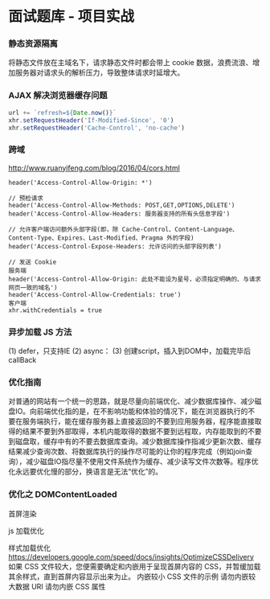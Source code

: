 # 面试题库 - 项目实战

### 静态资源隔离

将静态文件放在主域名下，请求静态文件时都会带上 cookie 数据，浪费流浪、增加服务器对请求头的解析压力，导致整体请求时延增大。

### AJAX 解决浏览器缓存问题

```js
url += `refresh=${Date.now()}`
xhr.setRequestHeader('If-Modified-Since', '0')
xhr.setRequestHeader('Cache-Control', 'no-cache')
```

### 跨域

http://www.ruanyifeng.com/blog/2016/04/cors.html

```text
header('Access-Control-Allow-Origin: *')

// 预检请求
header('Access-Control-Allow-Methods: POST,GET,OPTIONS,DELETE')
header('Access-Control-Allow-Headers: 服务器支持的所有头信息字段')

// 允许客户端访问额外头部字段(即，除 Cache-Control、Content-Language、Content-Type、Expires、Last-Modified、Pragma 外的字段)
header('Access-Control-Expose-Headers: 允许访问的头部字段列表')

// 发送 Cookie
服务端
header('Access-Control-Allow-Origin: 此处不能设为星号，必须指定明确的、与请求网页一致的域名')
header('Access-Control-Allow-Credentials: true')
客户端
xhr.withCredentials = true
```

### 异步加载 JS 方法

(1) defer，只支持IE
(2) async：
(3) 创建script，插入到DOM中，加载完毕后callBack

### 优化指南

对普通的网站有一个统一的思路，就是尽量向前端优化、减少数据库操作、减少磁盘IO。向前端优化指的是，在不影响功能和体验的情况下，能在浏览器执行的不要在服务端执行，能在缓存服务器上直接返回的不要到应用服务器，程序能直接取得的结果不要到外部取得，本机内能取得的数据不要到远程取，内存能取到的不要到磁盘取，缓存中有的不要去数据库查询。减少数据库操作指减少更新次数、缓存结果减少查询次数、将数据库执行的操作尽可能的让你的程序完成（例如join查询），减少磁盘IO指尽量不使用文件系统作为缓存、减少读写文件次数等。程序优化永远要优化慢的部分，换语言是无法“优化”的。

### 优化之 DOMContentLoaded

首屏渲染

js 加载优化

样式加载优化
https://developers.google.com/speed/docs/insights/OptimizeCSSDelivery
如果 CSS 文件较大，您便需要确定和内嵌用于呈现首屏内容的 CSS，并暂缓加载其余样式，直到首屏内容显示出来为止。
内嵌较小 CSS 文件的示例
请勿内嵌较大数据 URI
请勿内嵌 CSS 属性






